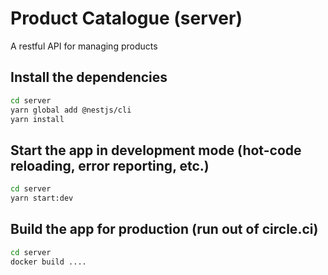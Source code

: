 # Product Catalogue (server)

A restful API for managing products

## Install the dependencies
```bash
cd server
yarn global add @nestjs/cli
yarn install
```

## Start the app in development mode (hot-code reloading, error reporting, etc.)
```bash
cd server
yarn start:dev 
```

## Build the app for production (run out of circle.ci)
```bash
cd server
docker build ....
```
